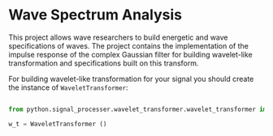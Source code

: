 # Wave Spectrum Analysis

This project allows wave researchers to build energetic and wave specifications of waves.
The project contains the implementation of the impulse response of the complex Gaussian filter for building wavelet-like transformation and specifications built on this transform.

For building wavelet-like transformation for your signal you should create the instance of `WaveletTransformer`:
```py

from python.signal_processer.wavelet_transformer.wavelet_transformer import WaveletTransformer

w_t = WaveletTransformer ()
```

